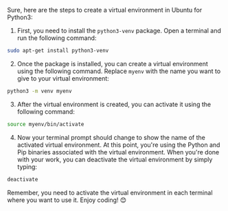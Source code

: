 Sure, here are the steps to create a virtual environment in Ubuntu for Python3:

1. First, you need to install the `python3-venv` package. Open a terminal and run the following command:
```bash
sudo apt-get install python3-venv
```
2. Once the package is installed, you can create a virtual environment using the following command. Replace `myenv` with the name you want to give to your virtual environment:
```bash
python3 -m venv myenv
```
3. After the virtual environment is created, you can activate it using the following command:
```bash
source myenv/bin/activate
```
4. Now your terminal prompt should change to show the name of the activated virtual environment. At this point, you're using the Python and Pip binaries associated with the virtual environment. When you're done with your work, you can deactivate the virtual environment by simply typing:
```bash
deactivate
```
Remember, you need to activate the virtual environment in each terminal where you want to use it. Enjoy coding! 😊
